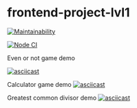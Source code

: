 # frontend-project-lvl1

[![Maintainability](https://api.codeclimate.com/v1/badges/55472d632ee46bbc7462/maintainability)](https://codeclimate.com/github/pvl-grdv/frontend-project-lvl1/maintainability)

[![Node CI](https://github.com/pvl-grdv/frontend-project-lvl1/workflows/Node%20CI/badge.svg)](https://github.com/pvl-grdv/frontend-project-lvl1/actions)

Even or not game demo

[![asciicast](https://asciinema.org/a/xs6HjCbprNtWhmp1czRSUQ0o6.svg)](https://asciinema.org/a/xs6HjCbprNtWhmp1czRSUQ0o6)


Calculator game demo
[![asciicast](https://asciinema.org/a/Sgat2yEklTtecjc5RkmtVzC0B.svg)](https://asciinema.org/a/Sgat2yEklTtecjc5RkmtVzC0B)


Greatest common divisor demo
[![asciicast](https://asciinema.org/a/f61kZeUQvs41DmFu5fHBzbExS.svg)](https://asciinema.org/a/f61kZeUQvs41DmFu5fHBzbExS)